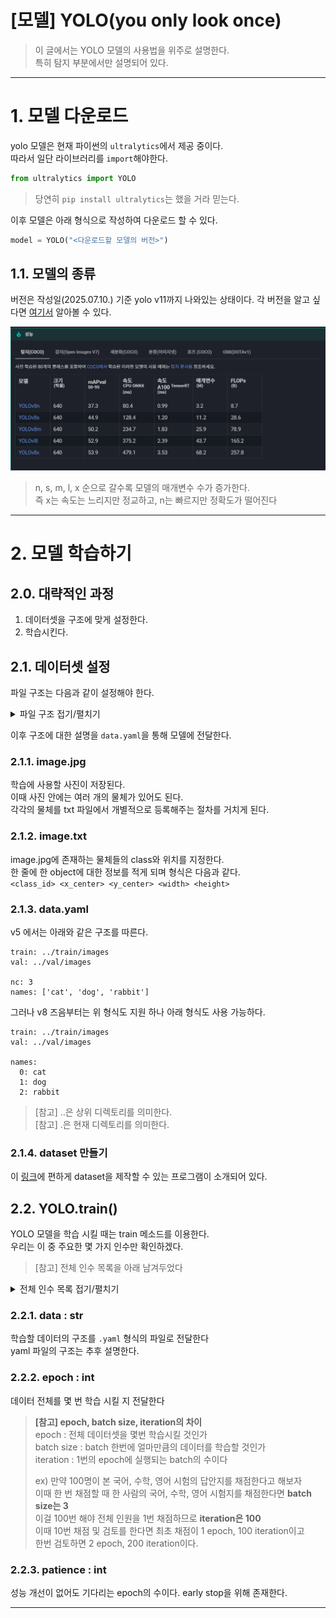 [모델] YOLO(you only look once)
==
> 이 글에서는 YOLO 모델의 사용법을 위주로 설명한다.<br>
> 특히 탐지 부분에서만 설명되어 있다.
---
# 1. 모델 다운로드
yolo 모델은 현재 파이썬의 `ultralytics`에서 제공 중이다.<br>
따라서 일단 라이브러리를 `import`해야한다.

```python
from ultralytics import YOLO
```
>당연히 `pip install ultralytics`는 했을 거라 믿는다.

이후 모델은 아래 형식으로 작성하여 다운로드 할 수 있다.
```python
model = YOLO("<다운로드할 모델의 버전>")
```

## 1.1. 모델의 종류
버전은 작성일(2025.07.10.) 기준 yolo v11까지 나와있는 상태이다.
각 버전을 알고 싶다면 [여기서](https://docs.ultralytics.com/ko/models/#featured-models) 알아볼 수 있다.

![YOLO 모델 버전 차이](./images/yolo_model_version.png)
> n, s, m, l, x 순으로 갈수록 모델의 매개변수 수가 증가한다.<br>
> 즉 x는 속도는 느리지만 정교하고, n는 빠르지만 정확도가 떨어진다

---
# 2. 모델 학습하기
## 2.0. 대략적인 과정
1. 데이터셋을 구조에 맞게 설정한다.
2. 학습시킨다.


## 2.1. 데이터셋 설정
파일 구조는 다음과 같이 설정해야 한다.
<details>
<summary>파일 구조 접기/펼치기</summary>

dataset/<br>
├── train/<br>
│   ├── images/<br>
│   │   ├── image1.jpg<br>
│   │   ├── image2.jpg<br>
│   │   └── ...<br>
│   └── labels/<br>
│       ├── image1.txt<br>
│       ├── image2.txt<br>
│       └── ...<br>
├── val/<br>
│   ├── images/<br>
│   │   ├── image101.jpg<br>
│   │   └── ...<br>
│   └── labels/<br>
│       ├── image101.txt<br>
│       └── ...<br>
└── data.yaml
</details>

이후 구조에 대한 설명을 `data.yaml`을 통해 모델에 전달한다.


### 2.1.1. image.jpg
학습에 사용할 사진이 저장된다.<br>
이때 사진 안에는 여러 개의 물체가 있어도 된다.<br>
각각의 물체를 txt 파일에서 개별적으로 등록해주는 절차를 거치게 된다.

### 2.1.2. image.txt
image.jpg에 존재하는 물체들의 class와 위치를 지정한다.<br>
한 줄에 한 object에 대한 정보를 적게 되며 형식은 다음과 같다.<br>
`<class_id> <x_center> <y_center> <width> <height>`

### 2.1.3. data.yaml
v5 에서는 아래와 같은 구조를 따른다.
```v5
train: ../train/images
val: ../val/images

nc: 3
names: ['cat', 'dog', 'rabbit']

```

그러나 v8 즈음부터는 위 형식도 지원 하나 아래 형식도 사용 가능하다.
```
train: ../train/images
val: ../val/images

names:
  0: cat
  1: dog
  2: rabbit
```

>[참고] ..은 상위 디렉토리를 의미한다.<br>
>[참고] .은 현재 디렉토리를 의미한다.

### 2.1.4. dataset 만들기
이 [링크](https://toby2718.com/labelimg/)에 편하게 dataset을 제작할 수 있는 프로그램이 소개되어 있다.


## 2.2. YOLO.train()
YOLO 모델을 학습 시킬 때는 train 메소드를 이용한다.<br>
우리는 이 중 주요한 몇 가지 인수만 확인하겠다.<br>

> [참고] 전체 인수 목록을 아래 남겨두었다
<details>
<summary>전체 인수 목록 접기/펼치기</summary>

출처 : [ultralytics](https://docs.ultralytics.com/ko/modes/train/#what-are-the-common-training-settings-and-how-do-i-configure-them)
<br>
|인수|유형|기본값|설명|
|---|---|---|---|
|`model`|`str`|`None`|학습할 모델 파일을 지정합니다. 다음 중 하나의 경로를 허용합니다. `.pt` 사전 학습된 모델 또는 `.yaml` 구성 파일. 모델 구조를 정의하거나 가중치를 초기화하는 데 필수적입니다.|
|`data`|`str`|`None`|데이터 집합 구성 파일의 경로(예:, `coco8.yaml`). 이 파일에는 트레이닝 경로를 비롯한 데이터 세트별 매개변수와 [유효성 검사 데이터](https://www.ultralytics.com/glossary/validation-data), 클래스 이름, 클래스 수를 입력합니다.|
|`epochs`|`int`|`100`|총 훈련 에포크 수입니다. 각 [에포크는](https://www.ultralytics.com/glossary/epoch) 전체 데이터 세트에 대한 전체 패스를 나타냅니다. 이 값을 조정하면 학습 기간과 모델 성능에 영향을 줄 수 있습니다.|
|`time`|`float`|`None`|최대 훈련 시간(시간). 설정하면 이 값은 `epochs` 인수를 사용하여 지정된 시간 후에 트레이닝을 자동으로 중지할 수 있습니다. 시간 제약이 있는 교육 시나리오에 유용합니다.|
|`patience`|`int`|`100`|훈련을 조기 중단하기 전에 검증 지표의 개선 없이 기다려야 하는 에포크 수입니다. 성능이 정체될 때 훈련을 중단하여 [과적합을](https://www.ultralytics.com/glossary/overfitting) 방지합니다.|
|`batch`|`int` 또는 `float`|`16`|[배치 크기](https://www.ultralytics.com/glossary/batch-size)세 가지 모드가 있습니다(예: 정수로 설정), `batch=16`), 60% GPU 메모리 사용률의 자동 모드(`batch=-1`) 또는 지정된 사용률 비율의 자동 모드(`batch=0.70`).|
|`imgsz`|`int` 또는 `list`|`640`|학습을 위한 목표 이미지 크기입니다. 모든 이미지는 모델에 입력되기 전에 이 크기로 조정됩니다. 모델 [정확도와](https://www.ultralytics.com/glossary/accuracy) 계산 복잡도에 영향을 줍니다.|
|`save`|`bool`|`True`|훈련 체크포인트와 최종 모델 가중치를 저장할 수 있습니다. 훈련 또는 [모델 배포를](https://www.ultralytics.com/glossary/model-deployment) 재개할 때 유용합니다.|
|`save_period`|`int`|`-1`|모델 체크포인트 저장 빈도(에포크 단위로 지정)입니다. 값이 -1이면 이 기능이 비활성화됩니다. 긴 훈련 세션 동안 중간 모델을 저장할 때 유용합니다.|
|`cache`|`bool`|`False`|메모리에서 데이터 세트 이미지의 캐싱을 활성화합니다(`True`/`ram`), 디스크(`disk`) 또는 비활성화(`False`). 메모리 사용량을 늘리는 대신 디스크 I/O를 줄여 훈련 속도를 향상시킵니다.|
|`device`|`int` 또는 `str` 또는 `list`|`None`|교육용 계산 장치를 지정합니다: 단일 GPU (`device=0`), 다중 GPU(`device=[0,1]`), CPU (`device=cpu`), 애플 실리콘의 경우 MPS (`device=mps`) 또는 대부분의 유휴 GPU 자동 선택(`device=-1`) 또는 여러 개의 유휴 GPU(`device=[-1,-1]`)|
|`workers`|`int`|`8`|데이터 로딩을 위한 워커 스레드 수(당 `RANK` 다중GPU 훈련인 경우). 데이터 전처리 및 모델에 공급하는 속도에 영향을 미치며, 특히 다중GPU 설정에서 유용합니다.|
|`project`|`str`|`None`|교육 결과물이 저장되는 프로젝트 디렉토리의 이름입니다. 다양한 실험을 체계적으로 저장할 수 있습니다.|
|`name`|`str`|`None`|트레이닝 실행의 이름입니다. 프로젝트 폴더 내에 트레이닝 로그 및 결과물이 저장되는 하위 디렉터리를 만드는 데 사용됩니다.|
|`exist_ok`|`bool`|`False`|True로 설정하면 기존 프로젝트/이름 디렉터리를 덮어쓸 수 있습니다. 이전 결과물을 수동으로 지울 필요 없이 반복적인 실험을 할 때 유용합니다.|
|`pretrained`|`bool` 또는 `str`|`True`|사전 학습된 모델에서 학습을 시작할지 여부를 결정합니다. 가중치를 로드할 특정 모델에 대한 부울 값 또는 문자열 경로일 수 있습니다. 학습 효율성과 모델 성능을 향상시킵니다.|
|`optimizer`|`str`|`'auto'`|교육용 옵티마이저 선택. 옵션은 다음과 같습니다. `SGD`, `Adam`, `AdamW`, `NAdam`, `RAdam`, `RMSProp` 등 또는 `auto` 를 사용하여 모델 구성에 따라 자동으로 선택할 수 있습니다. 컨버전스 속도와 안정성에 영향을 줍니다.|
|`seed`|`int`|`0`|트레이닝을 위한 무작위 시드를 설정하여 동일한 구성으로 실행할 때 결과의 재현성을 보장합니다.|
|`deterministic`|`bool`|`True`|결정론적 알고리즘 사용을 강제하여 재현성을 보장하지만 비결정론적 알고리즘에 대한 제한으로 인해 성능과 속도에 영향을 줄 수 있습니다.|
|`single_cls`|`bool`|`False`|훈련 중에 다중 클래스 데이터 세트의 모든 클래스를 단일 클래스로 취급합니다. 이진 분류 작업이나 분류보다는 객체의 존재 여부에 초점을 맞출 때 유용합니다.|
|`classes`|`list[int]`|`None`|훈련할 클래스 ID 목록을 지정합니다. 교육 중에 특정 클래스를 필터링하고 집중할 때 유용합니다.|
|`rect`|`bool`|`False`|직사각형 학습을 활성화하여 배치 구성을 최적화하여 패딩을 최소화합니다. 효율성과 속도를 향상시킬 수 있지만 모델 정확도에 영향을 줄 수 있습니다.|
|`multi_scale`|`bool`|`False`|교육 규모를 늘리거나 줄여 멀티스케일 교육 가능 `imgsz` 최대 `0.5` 를 추가합니다. 모델을 여러 번 훈련하여 정확도를 높입니다. `imgsz` 추론하는 동안|
|`cos_lr`|`bool`|`False`|코사인 [학습률](https://www.ultralytics.com/glossary/learning-rate) 스케줄러를 활용하여 기간별 코사인 곡선에 따라 학습률을 조정합니다. 더 나은 컨버전스를 위해 학습 속도를 관리하는 데 도움이 됩니다.|
|`close_mosaic`|`int`|`10`|완료하기 전에 훈련을 안정화하기 위해 지난 N개의 에포크에서 모자이크 [데이터 증강을](https://www.ultralytics.com/glossary/data-augmentation) 비활성화합니다. 0으로 설정하면 이 기능이 비활성화됩니다.|
|`resume`|`bool`|`False`|마지막으로 저장한 체크포인트부터 훈련을 재개합니다. 모델 가중치, 최적화 상태 및 에포크 수를 자동으로 로드하여 훈련을 원활하게 계속합니다.|
|`amp`|`bool`|`True`|자동 [혼합 정밀도](https://www.ultralytics.com/glossary/mixed-precision) (AMP) 훈련을 활성화하여 메모리 사용량을 줄이고 정확도에 미치는 영향을 최소화하면서 훈련 속도를 높일 수 있습니다.|
|`fraction`|`float`|`1.0`|학습에 사용할 데이터 세트의 일부를 지정합니다. 전체 데이터 세트의 하위 집합에 대한 학습을 허용하며, 실험이나 리소스가 제한되어 있는 경우에 유용합니다.|
|`profile`|`bool`|`False`|훈련 중에 ONNX 및 TensorRT 속도를 프로파일링하여 모델 배포를 최적화하는 데 유용합니다.|
|`freeze`|`int` 또는 `list`|`None`|모델의 처음 N개의 레이어 또는 인덱스별로 지정된 레이어를 고정하여 학습 가능한 파라미터의 수를 줄입니다. 미세 조정 또는 [전이 학습에](https://www.ultralytics.com/glossary/transfer-learning) 유용합니다.|
|`lr0`|`float`|`0.01`|초기 학습률(예 `SGD=1E-2`, `Adam=1E-3`). 이 값을 조정하는 것은 최적화 프로세스에서 매우 중요하며, 모델 가중치가 업데이트되는 속도에 영향을 미칩니다.|
|`lrf`|`float`|`0.01`|초기 학습률의 일부분인 최종 학습률 = (`lr0 * lrf`), 스케줄러와 함께 사용하여 시간에 따른 학습 속도를 조정하는 데 사용됩니다.|
|`momentum`|`float`|`0.937`|SGD 또는 [아담 옵티마이저용](https://www.ultralytics.com/glossary/adam-optimizer) 베타1의 모멘텀 계수로, 현재 업데이트에서 과거 그라데이션의 통합에 영향을 줍니다.|
|`weight_decay`|`float`|`0.0005`|L2 [정규화](https://www.ultralytics.com/glossary/regularization) 기간, 과적합을 방지하기 위해 큰 가중치에 불이익을 줍니다.|
|`warmup_epochs`|`float`|`3.0`|학습 속도 워밍업을 위한 에포크 수로, 학습 속도를 낮은 값에서 초기 학습 속도까지 서서히 높여 조기에 학습을 안정화합니다.|
|`warmup_momentum`|`float`|`0.8`|워밍업 단계의 초기 운동량으로, 워밍업 기간 동안 설정된 운동량에 점차적으로 적응합니다.|
|`warmup_bias_lr`|`float`|`0.1`|워밍업 단계에서 바이어스 매개변수에 대한 학습 속도를 높여 초기 단계에서 모델 학습을 안정화하는 데 도움이 됩니다.|
|`box`|`float`|`7.5`|[손실 함수에서](https://www.ultralytics.com/glossary/loss-function) 박스 손실 성분의 가중치로, [바운딩 박스](https://www.ultralytics.com/glossary/bounding-box) 좌표를 정확하게 예측하는 데 얼마나 중점을 두는지에 영향을 줍니다.|
|`cls`|`float`|`0.5`|총 손실 함수에서 분류 손실의 가중치로, 다른 구성 요소에 비해 정확한 클래스 예측의 중요도에 영향을 줍니다.|
|`dfl`|`float`|`1.5`|세분화된 분류를 위해 특정 YOLO 버전에서 사용되는 분포 초점 손실의 가중치입니다.|
|`pose`|`float`|`12.0`|포즈 추정을 위해 학습된 모델에서 포즈 손실의 가중치로, 포즈 키포인트를 정확하게 예측하는 데 중점을 둡니다.|
|`kobj`|`float`|`2.0`|포즈 추정 모델에서 키포인트 객체성 손실의 가중치로, 감지 신뢰도와 포즈 정확도 간의 균형을 맞춥니다.|
|`nbs`|`int`|`64`|손실 정규화를 위한 공칭 배치 크기입니다.|
|`overlap_mask`|`bool`|`True`|학습을 위해 개체 마스크를 하나의 마스크로 병합할지, 아니면 각 개체마다 별도로 유지할지 결정합니다. 겹치는 경우 병합하는 동안 작은 마스크가 큰 마스크 위에 겹쳐집니다.|
|`mask_ratio`|`int`|`4`|세분화 마스크의 다운샘플 비율로, 훈련 중에 사용되는 마스크의 해상도에 영향을 줍니다.|
|`dropout`|`float`|`0.0`|분류 작업의 정규화를 위한 탈락률, 훈련 중 무작위로 단위를 생략하여 과적합을 방지합니다.|
|`val`|`bool`|`True`|훈련 중 유효성 검사를 활성화하여 별도의 데이터 세트에서 모델 성능을 주기적으로 평가할 수 있습니다.|
|`plots`|`bool`|`False`|학습 및 검증 메트릭과 예측 예제의 플롯을 생성하고 저장하여 모델 성능 및 학습 진행 상황에 대한 시각적 인사이트를 제공합니다.|

</details>

### 2.2.1. data : str
학습할 데이터의 구조를 `.yaml` 형식의 파일로 전달한다<br>
yaml 파일의 구조는 추후 설명한다.

### 2.2.2. epoch : int
데이터 전체를 몇 번 학습 시킬 지 전달한다

>**[참고] epoch, batch size, iteration의 차이**<br>
>epoch : 전체 데이터셋을 몇번 학습시킬 것인가<br>
>batch size : batch 한번에 얼마만큼의 데이터를 학습할 것인가<br>
>iteration : 1번의 epoch에 실행되는 batch의 수이다<br>
>
>ex) 만약 100명이 본 국어, 수학, 영어 시험의 답안지를 채점한다고 해보자<br>
>이때 한 번 채점할 때 한 사람의 국어, 수학, 영어 시험지를 채점한다면 **batch size는 3**<br>
>이걸 100번 해야 전체 인원을 1번 채점하므로 **iteration은 100**<br>
>이때 10번 채점 및 검토를 한다면 최초 채점이 1 epoch, 100 iteration이고<br>
>한번 검토하면 2 epoch, 200 iteration이다.

### 2.2.3. patience : int
성능 개선이 없어도 기다리는 epoch의 수이다.
early stop을 위해 존재한다.

---
